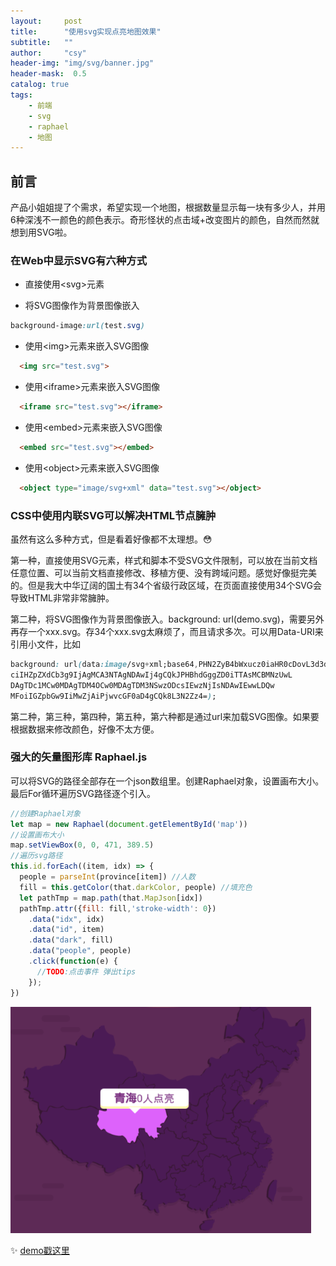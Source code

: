 ```yaml
---
layout:     post
title:      "使用svg实现点亮地图效果"
subtitle:   ""
author:     "csy"
header-img: "img/svg/banner.jpg"
header-mask:  0.5
catalog: true
tags:
    - 前端
    - svg
    - raphael
    - 地图
---
```


## 前言

产品小姐姐提了个需求，希望实现一个地图，根据数量显示每一块有多少人，并用6种深浅不一颜色的颜色表示。奇形怪状的点击域+改变图片的颜色，自然而然就想到用SVG啦。

### 在Web中显示SVG有六种方式

- 直接使用\<svg\>元素

- 将SVG图像作为背景图像嵌入
```css
background-image:url(test.svg)
```
- 使用\<img\>元素来嵌入SVG图像
```html
  <img src="test.svg">
```
- 使用\<iframe\>元素来嵌入SVG图像
```html
  <iframe src="test.svg"></iframe>
```
- 使用\<embed\>元素来嵌入SVG图像
```html
  <embed src="test.svg"></embed>
```
- 使用\<object\>元素来嵌入SVG图像
```html
  <object type="image/svg+xml" data="test.svg"></object>
```

### CSS中使用内联SVG可以解决HTML节点臃肿

虽然有这么多种方式，但是看着好像都不太理想。:flushed:

第一种，直接使用SVG元素，样式和脚本不受SVG文件限制，可以放在当前文档任意位置、可以当前文档直接修改、移植方便、没有跨域问题。感觉好像挺完美的。但是我大中华辽阔的国土有34个省级行政区域，在页面直接使用34个SVG会导致HTML非常非常臃肿。

第二种，将SVG图像作为背景图像嵌入。background: url(demo.svg)，需要另外再存一个xxx.svg。存34个xxx.svg太麻烦了，而且请求多次。可以用Data-URI来引用小文件，比如
```css
background: url(data:image/svg+xml;base64,PHN2ZyB4bWxucz0iaHR0cDovL3d3dy53My5vcmcvMjAwMC9zdm
ciIHZpZXdCb3g9IjAgMCA3NTAgNDAwIj4gCQkJPHBhdGggZD0iTTAsMCBMNzUwL
DAgTDc1MCw0MDAgTDM4OCw0MDAgTDM3NSwzODcsIEwzNjIsNDAwIEwwLDQw
MFoiIGZpbGw9IiMwZjAiPjwvcGF0aD4gCQk8L3N2Zz4=);
```
第二种，第三种，第四种，第五种，第六种都是通过url来加载SVG图像。如果要根据数据来修改颜色，好像不太方便。

### 强大的矢量图形库 Raphael.js

可以将SVG的路径全部存在一个json数组里。创建Raphael对象，设置画布大小。最后For循环遍历SVG路径逐个引入。
```js
//创建Raphael对象
let map = new Raphael(document.getElementById('map'))
//设置画布大小
map.setViewBox(0, 0, 471, 389.5)
//遍历svg路径
this.id.forEach((item, idx) => {
  people = parseInt(province[item]) //人数
  fill = this.getColor(that.darkColor, people) //填充色
  let pathTmp = map.path(that.MapJson[idx])
  pathTmp.attr({fill: fill,'stroke-width': 0})
    .data("idx", idx)
    .data("id", item)
    .data("dark", fill)
    .data("people", people)
    .click(function(e) {
      //TODO:点击事件 弹出tips
    });
})

```
![地图截图](/img/svg/map.png)

:sparkles: [demo戳这里](https://htmlpreview.github.io/?https://github.com/IdeaEcho/demo/blob/master/release/view/index.html#/map)
